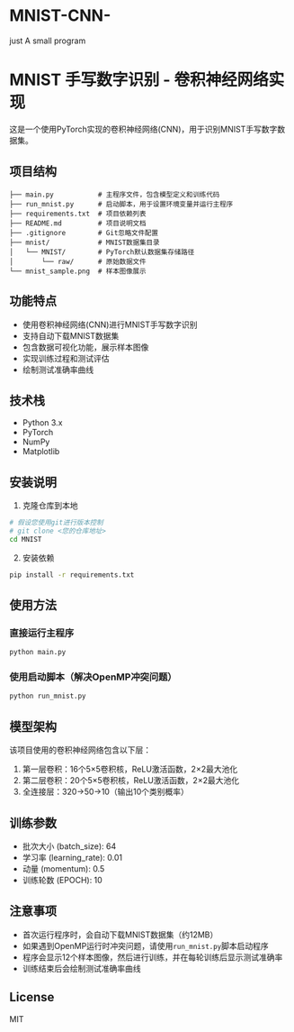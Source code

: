 # MNIST-CNN-
just A small program


# MNIST 手写数字识别 - 卷积神经网络实现

这是一个使用PyTorch实现的卷积神经网络(CNN)，用于识别MNIST手写数字数据集。

## 项目结构

```
├── main.py           # 主程序文件，包含模型定义和训练代码
├── run_mnist.py      # 启动脚本，用于设置环境变量并运行主程序
├── requirements.txt  # 项目依赖列表
├── README.md         # 项目说明文档
├── .gitignore        # Git忽略文件配置
├── mnist/            # MNIST数据集目录
│   └── MNIST/        # PyTorch默认数据集存储路径
│       └── raw/      # 原始数据文件
└── mnist_sample.png  # 样本图像展示
```

## 功能特点

- 使用卷积神经网络(CNN)进行MNIST手写数字识别
- 支持自动下载MNIST数据集
- 包含数据可视化功能，展示样本图像
- 实现训练过程和测试评估
- 绘制测试准确率曲线

## 技术栈

- Python 3.x
- PyTorch
- NumPy
- Matplotlib

## 安装说明

1. 克隆仓库到本地

```bash
# 假设您使用git进行版本控制
# git clone <您的仓库地址>
cd MNIST
```

2. 安装依赖

```bash
pip install -r requirements.txt
```

## 使用方法

### 直接运行主程序

```bash
python main.py
```

### 使用启动脚本（解决OpenMP冲突问题）

```bash
python run_mnist.py
```

## 模型架构

该项目使用的卷积神经网络包含以下层：

1. 第一层卷积：16个5×5卷积核，ReLU激活函数，2×2最大池化
2. 第二层卷积：20个5×5卷积核，ReLU激活函数，2×2最大池化
3. 全连接层：320→50→10（输出10个类别概率）

## 训练参数

- 批次大小 (batch_size): 64
- 学习率 (learning_rate): 0.01
- 动量 (momentum): 0.5
- 训练轮数 (EPOCH): 10

## 注意事项

- 首次运行程序时，会自动下载MNIST数据集（约12MB）
- 如果遇到OpenMP运行时冲突问题，请使用`run_mnist.py`脚本启动程序
- 程序会显示12个样本图像，然后进行训练，并在每轮训练后显示测试准确率
- 训练结束后会绘制测试准确率曲线

## License

MIT
